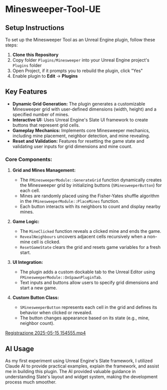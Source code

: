 # Minesweeper-Tool-UE

## Setup Instructions
To set up the Minesweeper Tool as an Unreal Engine plugin, follow these steps:
1. **Clone this Repository**
2. Copy folder `Plugins/Minesweeper`
into your Unreal Engine project's `Plugins` folder
3. Open Project, if it prompts you to rebuild the plugin,
click "Yes"
4. Enable plugin to **Edit** -> **Plugins**

## Key Features
- **Dynamic Grid Generation:** The plugin generates a customizable Minesweeper grid with user-defined dimensions (width, height) and a specified number of mines.
- **Interactive UI:** Uses Unreal Engine's Slate UI framework to create buttons that represent grid cells.
- **Gameplay Mechanics:** Implements core Minesweeper mechanics, including mine placement, neighbor detection, and mine revealing.
- **Reset and Validation:** Features for resetting the game state and validating user inputs for grid dimensions and mine count.

### Core Components:
1. **Grid and Mines Management:**
    - The `FMinesweeperModule::GenerateGrid` function dynamically creates the Minesweeper grid by initializing buttons (`SMinesweeperButton`) for each cell.
    - Mines are randomly placed using the Fisher-Yates shuffle algorithm in the `FMinesweeperModule::PlaceMines` function.
    - Each button interacts with its neighbors to count and display nearby mines.

2. **Game Logic:**
    - The `MineClicked` function reveals a clicked mine and ends the game.
    - `RevealNeighbours` uncovers adjacent cells recursively when a non-mine cell is clicked.
    - `ResetGameState` clears the grid and resets game variables for a fresh start.

3. **UI Integration:**
    - The plugin adds a custom dockable tab to the Unreal Editor using `FMinesweeperModule::OnSpawnPluginTab`.
    - Text inputs and buttons allow users to specify grid dimensions and start a new game.

4. **Custom Button Class:**
    - `SMinesweeperButton` represents each cell in the grid and defines its behavior when clicked or revealed.
    - The button changes appearance based on its state (e.g., mine, neighbor count).

[Registrazione 2025-05-15 154555.mp4](Resorces/Registrazione%202025-05-15%20154555.mp4)

## AI Usage
As my first experiment using Unreal Engine's Slate framework, 
I utilized Claude AI to provide practical examples, 
explain the framework, and assist me in building this plugin. 
The AI provided valuable guidance in understanding Slate's layout and widget system,
making the development process much smoother.